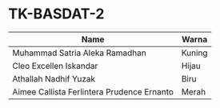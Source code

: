 # TK-BASDAT-2

| Name   | Warna |
|--------|-------|
| Muhammad Satria Aleka Ramadhan  | Kuning |
| Cleo Excellen Iskandar | Hijau |
| Athallah Nadhif Yuzak  | Biru  |
| Aimee Callista Ferlintera Prudence Ernanto  | Merah |

